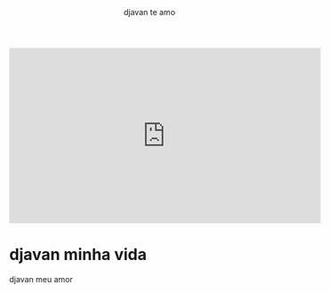 <body>
  <header>djavan te amo</header>
  <iframe width="560" height="315" src="https://www.youtube.com/embed/2kqdlAYNEzk?si=Ykd6GEN2RrMya2Vj" title="YouTube video player" frameborder="0" allow="accelerometer; autoplay; clipboard-write; encrypted-media; gyroscope; picture-in-picture; web-share" referrerpolicy="strict-origin-when-cross-origin" allowfullscreen></iframe>
  <h1>djavan minha vida</h1>
  <p>djavan meu amor</p>
</body>
<head>
<link rel="stylesheet" href= "styles.css">
<title>ALuraflix</title>
</head>
